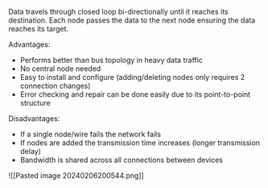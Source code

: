 Data travels through closed loop bi-directionally until it reaches its destination. Each node passes the data to the next node ensuring the data reaches its target.

Advantages:
 - Performs better than bus topology in heavy data traffic
 - No central node needed
 - Easy to install and configure (adding/deleting nodes only requires 2 connection  changes)
 - Error checking and repair can be done easily due to its point-to-point structure

Disadvantages:
 - If a single node/wire fails the network fails
 - If nodes are added the transmission time increases (longer transmission delay)
 - Bandwidth is shared across all connections between devices

![[Pasted image 20240206200544.png]]